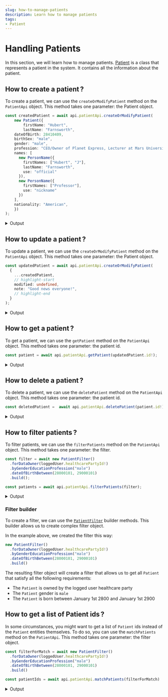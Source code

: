 ```yaml
---
slug: how-to-manage-patients
description: Learn how to manage patients
tags:
- Patient
---
```


# Handling Patients

In this section, we will learn how to manage patients. [Patient](/sdks/references/classes/Patient) is a class that represents a patient in the system. It contains all the information about the patient.

## How to create a patient&#8239;?

To create a patient, we can use the `createOrModifyPatient` method on the `PatientApi` object. This method takes one parameter: the Patient object.

<!-- file://code-samples/how-to/patients/index.mts snippet:create a patient-->
```typescript
const createdPatient = await api.patientApi.createOrModifyPatient(
	new Patient({
		firstName: "Hubert",
		lastName: "Farnsworth",
    dateOfBirth: 28410409,
    birthSex: "male",
    gender: "male",
    profession: "CEO/Owner of Planet Express, Lecturer at Mars University",
    names: [
      new PersonName({
        firstNames: ["Hubert", "J"],
        lastName: "Farnsworth",
        use: "official"
      }),
      new PersonName({
        firstNames: ["Professor"],
        use: "nickname"
      })
    ],
    nationality: "American",
	})
);
```

<details>
    <summary>Output</summary>

```json
{
	"id": "aff58060-8802-4f1a-91a6-e8bb9a343544",
	"identifiers": [],
	"labels": {},
	"codes": {},
	"names": [
		{
			"firstNames": [
				"Hubert",
				"J"
			],
			"prefix": [],
			"suffix": [],
			"lastName": "Farnsworth",
			"use": "official"
		},
		{
			"firstNames": [
				"Professor"
			],
			"prefix": [],
			"suffix": [],
			"use": "nickname"
		}
	],
	"languages": [],
	"addresses": [],
	"mergedIds": {},
	"active": true,
	"deactivationReason": "none",
	"partnerships": [],
	"patientHealthCareParties": [],
	"patientProfessions": [],
	"parameters": {},
	"properties": {},
	"rev": "1-26940e83585225c4a919e8dac2241e90",
	"created": 1664530613307,
	"modified": 1664530613307,
	"author": "b36fa6cb-d7a8-40f0-bcf6-af6ce0decb78",
	"responsible": "ab623d88-baed-40b9-91b7-ab26e9a08db5",
	"firstName": "Hubert",
	"lastName": "Farnsworth",
	"gender": "male",
	"birthSex": "male",
	"personalStatus": "unknown",
	"dateOfBirth": 28410409,
	"profession": "CEO/Owner of Planet Express, Lecturer at Mars University",
	"nationality": "American",
	"systemMetaData": {
		"hcPartyKeys": {},
		"privateKeyShamirPartitions": {},
		"secretForeignKeys": [],
		"cryptedForeignKeys": {},
		"delegations": {
			"ab623d88-baed-40b9-91b7-ab26e9a08db5": {}
		},
		"encryptionKeys": {
			"ab623d88-baed-40b9-91b7-ab26e9a08db5": {}
		},
		"aesExchangeKeys": {},
		"transferKeys": {}
	}
}
```

</details>

## How to update a patient&#8239;?

To update a patient, we can use the `createOrModifyPatient` method on the `PatientApi` object. This method takes one parameter: the Patient object.

<!-- file://code-samples/how-to/patients/index.mts snippet:update a patient-->
```typescript
const updatedPatient = await api.patientApi.createOrModifyPatient(
  {
    ...createdPatient,
    // highlight-start
    modified: undefined,
    note: "Good news everyone!",
    // highlight-end
  }
);
```

<details>
    <summary>Output</summary>

```json
{
	"id": "aff58060-8802-4f1a-91a6-e8bb9a343544",
	"identifiers": [],
	"labels": {},
	"codes": {},
	"names": [
		{
			"firstNames": [
				"Hubert",
				"J"
			],
			"prefix": [],
			"suffix": [],
			"lastName": "Farnsworth",
			"use": "official"
		},
		{
			"firstNames": [
				"Professor"
			],
			"prefix": [],
			"suffix": [],
			"use": "nickname"
		}
	],
	"languages": [],
	"addresses": [],
	"mergedIds": {},
	"active": true,
	"deactivationReason": "none",
	"partnerships": [],
	"patientHealthCareParties": [],
	"patientProfessions": [],
	"parameters": {},
	"properties": {},
	"rev": "2-9da777d089dc3a159d76ab29fff2acd2",
	"created": 1664530613307,
	"modified": 1664530613678,
	"author": "b36fa6cb-d7a8-40f0-bcf6-af6ce0decb78",
	"responsible": "ab623d88-baed-40b9-91b7-ab26e9a08db5",
	"firstName": "Hubert",
	"lastName": "Farnsworth",
	"gender": "male",
	"birthSex": "male",
	"personalStatus": "unknown",
	"dateOfBirth": 28410409,
	"profession": "CEO/Owner of Planet Express, Lecturer at Mars University",
	"note": "Good news everyone!",
	"nationality": "American",
	"systemMetaData": {
		"hcPartyKeys": {},
		"privateKeyShamirPartitions": {},
		"secretForeignKeys": [],
		"cryptedForeignKeys": {},
		"delegations": {
			"ab623d88-baed-40b9-91b7-ab26e9a08db5": {}
		},
		"encryptionKeys": {
			"ab623d88-baed-40b9-91b7-ab26e9a08db5": {}
		},
		"aesExchangeKeys": {},
		"transferKeys": {}
	}
}
```
</details>

## How to get a patient&#8239;?

To get a patient, we can use the `getPatient` method on the `PatientApi` object. This method takes one parameter: the patient id.

<!-- file://code-samples/how-to/patients/index.mts snippet:get a patient-->
```typescript
const patient = await api.patientApi.getPatient(updatedPatient.id!);
```

<details>
    <summary>Output</summary>

```json
{
	"id": "aff58060-8802-4f1a-91a6-e8bb9a343544",
	"identifiers": [],
	"labels": {},
	"codes": {},
	"names": [
		{
			"firstNames": [
				"Hubert",
				"J"
			],
			"prefix": [],
			"suffix": [],
			"lastName": "Farnsworth",
			"use": "official"
		},
		{
			"firstNames": [
				"Professor"
			],
			"prefix": [],
			"suffix": [],
			"use": "nickname"
		}
	],
	"languages": [],
	"addresses": [],
	"mergedIds": {},
	"active": true,
	"deactivationReason": "none",
	"partnerships": [],
	"patientHealthCareParties": [],
	"patientProfessions": [],
	"parameters": {},
	"properties": {},
	"rev": "2-9da777d089dc3a159d76ab29fff2acd2",
	"created": 1664530613307,
	"modified": 1664530613678,
	"author": "b36fa6cb-d7a8-40f0-bcf6-af6ce0decb78",
	"responsible": "ab623d88-baed-40b9-91b7-ab26e9a08db5",
	"firstName": "Hubert",
	"lastName": "Farnsworth",
	"gender": "male",
	"birthSex": "male",
	"personalStatus": "unknown",
	"dateOfBirth": 28410409,
	"profession": "CEO/Owner of Planet Express, Lecturer at Mars University",
	"note": "Good news everyone!",
	"nationality": "American",
	"systemMetaData": {
		"hcPartyKeys": {},
		"privateKeyShamirPartitions": {},
		"secretForeignKeys": [],
		"cryptedForeignKeys": {},
		"delegations": {
			"ab623d88-baed-40b9-91b7-ab26e9a08db5": {}
		},
		"encryptionKeys": {
			"ab623d88-baed-40b9-91b7-ab26e9a08db5": {}
		},
		"aesExchangeKeys": {},
		"transferKeys": {}
	}
}
```
</details>

## How to delete a patient&#8239;?

To delete a patient, we can use the `deletePatient` method on the `PatientApi` object. This method takes one parameter: the patient id.

<!-- file://code-samples/how-to/patients/index.mts snippet:delete a patient-->
```typescript
const deletedPatient =  await api.patientApi.deletePatient(patient.id!);
```

<details>
    <summary>Output</summary>

```json
// TODO Add output
```
</details>

## How to filter patients&#8239;?

To filter patients, we can use the `filterPatients` method on the `PatientApi` object. This method takes one parameter: the filter.

<!-- file://code-samples/how-to/patients/index.mts snippet:get a list of patient-->
```typescript
const filter = await new PatientFilter()
  .forDataOwner(loggedUser.healthcarePartyId!)
  .byGenderEducationProfession("male")
  .dateOfBirthBetween(28000101, 29000101)
  .build();

const patients = await api.patientApi.filterPatients(filter);
```

<details>
    <summary>Output</summary>

```json
```
</details>

### Filter builder

To create a filter, we can use the [`PatientFilter`](/sdks/references/classes/PatientFilter#methods-1) builder methods. This builder allows us to create complex filter object.

In the example above, we created the filter this way:

<!-- file://code-samples/how-to/patients/index.mts snippet:filter builder-->
```typescript
new PatientFilter()
  .forDataOwner(loggedUser.healthcarePartyId!)
  .byGenderEducationProfession("male")
  .dateOfBirthBetween(28000101, 29000101)
  .build()
```

The resulting filter object will create a filter that allows us to get all `Patient` that satisfy all the following requirements:

- The `Patient` is owned by the logged user healthcare party
- The `Patient` gender is `male`
- The `Patient` is born between January 1st 2800 and January 1st 2900

## How to get a list of Patient ids&#8239;?

In some circumstances, you might want to get a list of `Patient` ids instead of the `Patient` entities themselves. To do so, you can use the `matchPatients` method on the `PatientApi`. This method takes one parameter: the filter object.

<!-- file://code-samples/how-to/patients/index.mts snippet:get a list of patient ids-->
```typescript
const filterForMatch = await new PatientFilter()
  .forDataOwner(loggedUser.healthcarePartyId!)
  .byGenderEducationProfession("male")
  .dateOfBirthBetween(28000101, 29000101)
  .build()

const patientIds = await api.patientApi.matchPatients(filterForMatch)
```

<details>
    <summary>Output</summary>

```json
["aff58060-8802-4f1a-91a6-e8bb9a343544"]
```
</details>
